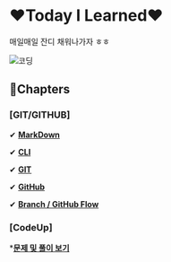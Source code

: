 # ❤Today I Learned❤

매일매일 잔디 채워나가자 ㅎㅎ

![코딩](https://c.tenor.com/2co4feAipsYAAAAd/hasbulla-hasbik.gif)

## 🙌Chapters

### [GIT/GITHUB]

✔ **[MarkDown](./markdown/markdown_grammar.md)**

✔ **[CLI](./cli/cli_grammar.md)**

✔ **[GIT](./git/git_grammar.md)**

✔ **[GitHub](./github/github_grammar.md)**

✔ **[Branch / GitHub Flow](./branch/branch_grammar.md)**

### [CodeUp]

***[문제 및 풀이 보기](./codeup/codeup.md)**